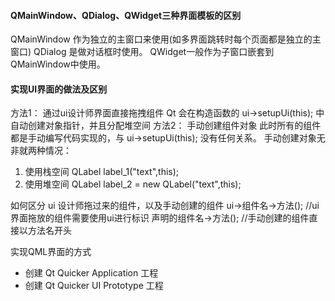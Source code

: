 #### QMainWindow、QDialog、QWidget三种界面模板的区别
QMainWindow 作为独立的主窗口来使用(如多界面跳转时每个页面都是独立的主窗口)
QDialog 是做对话框时使用。
QWidget一般作为子窗口嵌套到QMainWindow中使用。


#### 实现UI界面的做法及区别
方法1：
通过ui设计师界面直接拖拽组件
Qt 会在构造函数的 ui->setupUi(this); 中自动创建对象指针，并且分配堆空间
方法2：
手动创建组件对象
此时所有的组件都是手动编写代码实现的，与 ui->setupUi(this); 没有任何关系。
手动创建对象无非就两种情况：
1. 使用栈空间  QLabel  label_1("text",this);
2. 使用堆空间 QLabel  label_2 = new QLabel("text",this);

如何区分 ui 设计师拖过来的组件，以及手动创建的组件
ui->组件名->方法();      //ui界面拖放的组件需要使用ui进行标识
声明的组件名->方法();     //手动创建的组件直接以方法名开头




实现QML界面的方式
- 创建 Qt Quicker Application 工程
-  创建 Qt Quicker UI Prototype 工程



